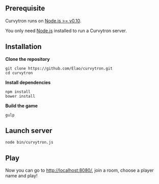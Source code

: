 ## Prerequisite

Curvytron runs on [Node.js >= v0.10](https://nodejs.org/).

You only need [Node.js](https://nodejs.org/) installed to run a Curvytron server.

## Installation

__Clone the repository__

    git clone https://github.com/Elao/curvytron.git
    cd curvytron

__Install dependencies__

    npm install
    bower install

__Build the game__

    gulp

## Launch server

    node bin/curvytron.js

## Play

Now you can go to [http://localhost:8080/](http://localhost:8080/), join a room, choose a player name and play!
